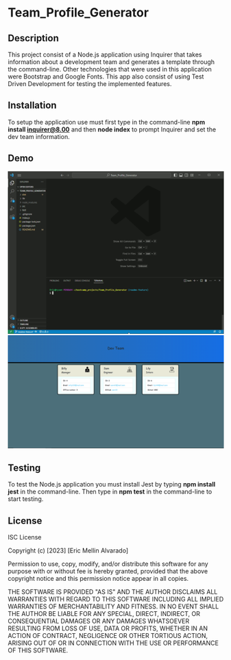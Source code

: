 # Team_Profile_Generator
## Description
This project consist of a Node.js application using Inquirer that takes information about a development team and generates a template through the command-line. Other technologies that were used in this application were Bootstrap and Google Fonts. This app also consist of using Test Driven Development for testing the implemented features.
## Installation
To setup the application use must first type in the command-line **npm install inquirer@8.00** and then **node index** to prompt Inquirer and set the dev team information.
## Demo
![team generator](dist/images/team_generator.gif)
![team template](dist/images/team_template.png)
## Testing
To test the Node.js application you must install Jest by typing **npm install jest** in the command-line. Then type in **npm test** in the command-line to start testing. 
## License
ISC License

Copyright (c) [2023] [Eric Mellin Alvarado]

Permission to use, copy, modify, and/or distribute this software for any
purpose with or without fee is hereby granted, provided that the above
copyright notice and this permission notice appear in all copies.

THE SOFTWARE IS PROVIDED "AS IS" AND THE AUTHOR DISCLAIMS ALL WARRANTIES WITH
REGARD TO THIS SOFTWARE INCLUDING ALL IMPLIED WARRANTIES OF MERCHANTABILITY
AND FITNESS. IN NO EVENT SHALL THE AUTHOR BE LIABLE FOR ANY SPECIAL, DIRECT,
INDIRECT, OR CONSEQUENTIAL DAMAGES OR ANY DAMAGES WHATSOEVER RESULTING FROM
LOSS OF USE, DATA OR PROFITS, WHETHER IN AN ACTION OF CONTRACT, NEGLIGENCE OR
OTHER TORTIOUS ACTION, ARISING OUT OF OR IN CONNECTION WITH THE USE OR
PERFORMANCE OF THIS SOFTWARE.
